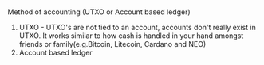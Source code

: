 


#

Method of accounting (UTXO or Account based ledger)
1. UTXO - UTXO's are not tied to an account, accounts don't really exist in UTXO. It works similar to how cash is handled in your hand amongst friends or family(e.g.Bitcoin, Litecoin, Cardano and NEO)
2. Account based ledger